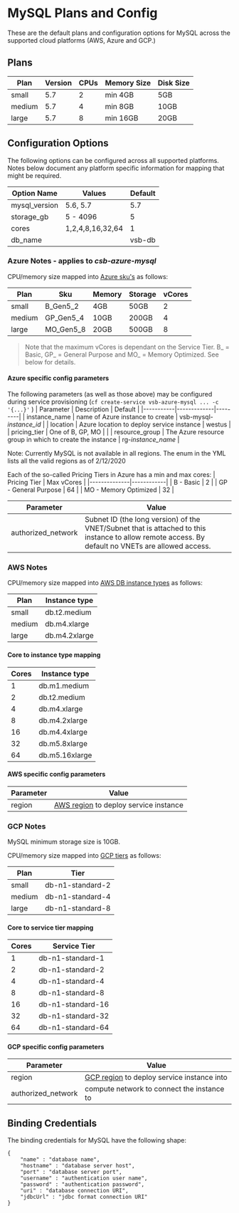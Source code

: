 # MySQL Plans and Config

These are the default plans and configuration options for MySQL across the supported cloud platforms (AWS, Azure and GCP.)

## Plans

| Plan | Version | CPUs | Memory Size | Disk Size |
|------|---------|------|-------------|-----------|
|small | 5.7     | 2    | min 4GB     | 5GB       |
|medium| 5.7     | 4    | min 8GB     | 10GB      |
|large | 5.7     | 8    | min 16GB    | 20GB      |

## Configuration Options

The following options can be configured across all supported platforms. Notes below document any platform specific information for mapping that might be required.

| Option Name | Values | Default |
|-------------|--------|---------|
| mysql_version | 5.6, 5.7| 5.7    |
| storage_gb  | 5 - 4096| 5      |
| cores       | 1,2,4,8,16,32,64 | 1      |
| db_name     | | vsb-db |
 
### Azure Notes - applies to *csb-azure-mysql*
CPU/memory size mapped into [Azure sku's](https://docs.microsoft.com/en-us/azure/mysql/concepts-pricing-tiers) as follows:

| Plan   | Sku       | Memory | Storage | vCores |
|--------|-----------|--------|---------|--------|
| small  | B_Gen5_2  | 4GB    | 50GB     | 2      |
| medium | GP_Gen5_4 | 10GB   | 200GB    | 4      |
| large  | MO_Gen5_8 | 20GB   | 500GB    | 8      |

> Note that the maximum vCores is dependant on the Service Tier. B_ = Basic, GP_ = General Purpose and MO_ = Memory Optimized. See below for details.

#### Azure specific config parameters

The following parameters (as well as those above) may be configured during service provisioning (`cf create-service vsb-azure-mysql ... -c '{...}'`
)
| Parameter | Description | Default |
|-----------|-------------|---------|
| instance_name | name of Azure instance to create | vsb-mysql-*instance_id* |
| location  | Azure location to deploy service instance | westus |
| pricing_tier | One of B, GP, MO | |
| resource_group | The Azure resource group in which to create the instance | rg-*instance_name* |

Note: Currently MySQL is not available in all regions. The enum in the YML lists all the valid regions as of 2/12/2020

Each of the so-called Pricing Tiers in Azure has a min and max cores:
| Pricing Tier | Max vCores |
|--------------|------------|
| B - Basic | 2 |
| GP - General Purpose | 64 |
| MO - Memory Optimized | 32 |

| Parameter | Value |
|-----------|--------|
| authorized_network  | Subnet ID (the long version) of the VNET/Subnet that is attached to this instance to allow remote access. By default no VNETs are allowed access. |

### AWS Notes
CPU/memory size mapped into [AWS DB instance types](https://docs.aws.amazon.com/AmazonRDS/latest/UserGuide/Concepts.DBInstanceClass.html) as follows:

| Plan  | Instance type |
|-------|----------|
| small | db.t2.medium |
| medium | db.m4.xlarge |
| large | db.m4.2xlarge |

#### Core to instance type mapping

| Cores | Instance type |
|-------|---------------|
| 1     | db.m1.medium  |
| 2     | db.t2.medium  |
| 4     | db.m4.xlarge  |
| 8     | db.m4.2xlarge |
| 16    | db.m4.4xlarge |
| 32    | db.m5.8xlarge |
| 64    | db.m5.16xlarge|

#### AWS specific config parameters

| Parameter | Value |
|-----------|--------|
| region  | [AWS region](https://docs.aws.amazon.com/AWSEC2/latest/UserGuide/using-regions-availability-zones.html#concepts-available-regions) to deploy service instance |

### GCP Notes

MySQL minimum storage size is 10GB.

CPU/memory size mapped into [GCP tiers](https://cloud.google.com/sql/pricing#2nd-gen-pricing) as follows:

| Plan  | Tier     |
|-------|----------|
| small | db-n1-standard-2 |
| medium | db-n1-standard-4 |
| large | db-n1-standard-8 |

#### Core to service tier mapping

| Cores | Service Tier |
|-------|---------------|
| 1     | db-n1-standard-1  |
| 2     | db-n1-standard-2  |
| 4     | db-n1-standard-4  |
| 8     | db-n1-standard-8  |
| 16    | db-n1-standard-16  |
| 32    | db-n1-standard-32  |
| 64    | db-n1-standard-64  |

#### GCP specific config parameters

| Parameter | Value |
|-----------|--------|
| region  | [GCP region](https://cloud.google.com/compute/docs/regions-zones) to deploy service instance into |
| authorized_network | compute network to connect the instance to |

## Binding Credentials

The binding credentials for MySQL have the following shape:

```
{
    "name" : "database name",
    "hostname" : "database server host",
    "port" : "database server port",
    "username" : "authentication user name",
    "password" : "authentication password",
    "uri" : "database connection URI",
    "jdbcUrl" : "jdbc format connection URI"
}
```
